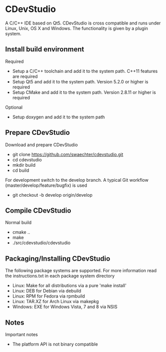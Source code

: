 CDevStudio
==========

A C/C++ IDE based on Qt5. CDevStudio is cross compatible and runs under Linux, Unix, OS X and Windows. The functionality is given by a plugin system.

Install build environment
-------------------------

Required
* Setup a C/C++ toolchain and add it to the system path. C++11 features are required
* Setup Qt5 and add it to the system path. Version 5.2.0 or higher is required
* Setup CMake and add it to the system path. Version 2.8.11 or higher is required

Optional
* Setup doxygen and add it to the system path

Prepare CDevStudio
------------------

Download and prepare CDevStudio
* git clone https://github.com/swaechter/cdevstudio.git
* cd cdevstudio
* mkdir build
* cd build

For development switch to the develop branch. A typical Git workflow (master/develop/feature/bugfix) is used
* git checkout -b develop origin/develop

Compile CDevStudio
------------------

Normal build
* cmake ..
* make
* ./src/cdevstudio/cdevstudio

Packaging/Installing CDevStudio
-------------------------------

The following package systems are supported. For more information read the instructions.txt in each package system directory
* Linux: Make for all distributions via a pure 'make install'
* Linux: DEB for Debian via debuild
* Linux: RPM for Fedora via rpmbuild
* Linux: TAR.XZ for Arch Linux via makepkg
* Windows: EXE for Windows Vista, 7 and 8 via NSIS

Notes
-----

Important notes
* The platform API is not binary compatible

